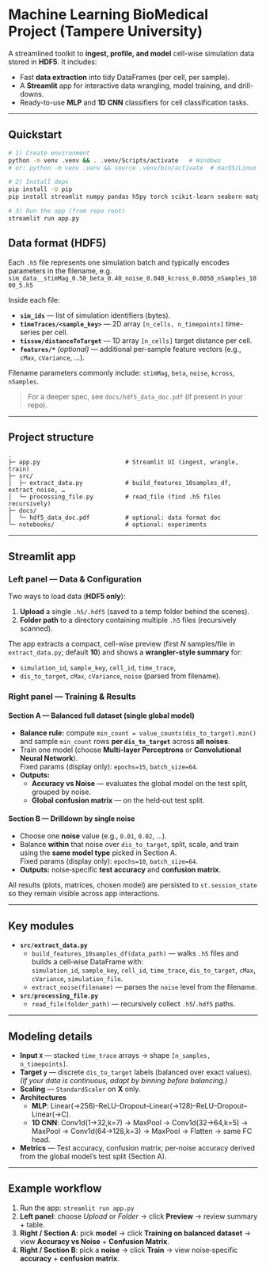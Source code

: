 # Machine Learning BioMedical Project (Tampere University)

A streamlined toolkit to **ingest, profile, and model** cell-wise simulation data stored in **HDF5**. It includes:

- Fast **data extraction** into tidy DataFrames (per cell, per sample).
- A **Streamlit** app for interactive data wrangling, model training, and drill-downs.
- Ready-to-use **MLP** and **1D CNN** classifiers for cell classification tasks.

---

## Quickstart

```bash
# 1) Create environment
python -m venv .venv && . .venv/Scripts/activate   # Windows
# or: python -m venv .venv && source .venv/bin/activate  # macOS/Linux

# 2) Install deps
pip install -U pip
pip install streamlit numpy pandas h5py torch scikit-learn seaborn matplotlib plotly

# 3) Run the app (from repo root)
streamlit run app.py
```

## Data format (HDF5)

Each `.h5` file represents one simulation batch and typically encodes parameters in the filename, e.g.  
`sim_data__stimMag_0.50_beta_0.40_noise_0.040_kcross_0.0050_nSamples_1000_5.h5`

Inside each file:

- **`sim_ids`** — list of simulation identifiers (bytes).
- **`timeTraces/<sample_key>`** — 2D array `[n_cells, n_timepoints]` time-series per cell.
- **`tissue/distanceToTarget`** — 1D array `[n_cells]` target distance per cell.
- **`features/*`** *(optional)* — additional per-sample feature vectors (e.g., `cMax`, `cVariance`, …).

Filename parameters commonly include: `stimMag`, `beta`, `noise`, `kcross`, `nSamples`.

> For a deeper spec, see `docs/hdf5_data_doc.pdf` (if present in your repo).

---

## Project structure

```
.
├─ app.py                        # Streamlit UI (ingest, wrangle, train)
├─ src/
│  ├─ extract_data.py            # build_features_10samples_df, extract_noise, …
│  └─ processing_file.py         # read_file (find .h5 files recursively)
├─ docs/
│  └─ hdf5_data_doc.pdf          # optional: data format doc
└─ notebooks/                    # optional: experiments
```

---

## Streamlit app

### Left panel — Data & Configuration
Two ways to load data (**HDF5 only**):

1. **Upload** a single `.h5/.hdf5` (saved to a temp folder behind the scenes).  
2. **Folder path** to a directory containing multiple `.h5` files (recursively scanned).

The app extracts a compact, cell-wise preview (first *N* samples/file in `extract_data.py`; default **10**) and shows a **wrangler‑style summary** for:

- `simulation_id`, `sample_key`, `cell_id`, `time_trace`,  
- `dis_to_target`, `cMax`, `cVariance`, `noise` (parsed from filename).



### Right panel — Training & Results

#### Section A — Balanced full dataset (single global model)
- **Balance rule:** compute `min_count = value_counts(dis_to_target).min()` and sample `min_count` rows **per `dis_to_target`** across **all noises**.
- Train one model (choose **Multi-layer Perceptrons** or **Convolutional Neural Network**).  
  Fixed params (display only): `epochs=15`, `batch_size=64`.
- **Outputs:**
  - **Accuracy vs Noise** — evaluates the global model on the test split, grouped by noise.
  - **Global confusion matrix** — on the held‑out test split.

#### Section B — Drilldown by single noise
- Choose one **noise** value (e.g., `0.01`, `0.02`, …).
- Balance **within** that noise over `dis_to_target`, split, scale, and train using the **same model type** picked in Section A.  
  Fixed params (display only): `epochs=10`, `batch_size=64`.
- **Outputs:** noise‑specific **test accuracy** and **confusion matrix**.

All results (plots, matrices, chosen model) are persisted to `st.session_state` so they remain visible across app interactions.

---

## Key modules

- **`src/extract_data.py`**
  - `build_features_10samples_df(data_path)` — walks `.h5` files and builds a cell‑wise DataFrame with:  
    `simulation_id`, `sample_key`, `cell_id`, `time_trace`, `dis_to_target`, `cMax`, `cVariance`, `simulation_file`.
  - `extract_noise(filename)` — parses the `noise` level from the filename.
- **`src/processing_file.py`**
  - `read_file(folder_path)` — recursively collect `.h5`/`.hdf5` paths.

---

## Modeling details

- **Input `X`** — stacked `time_trace` arrays → shape `[n_samples, n_timepoints]`.
- **Target `y`** — discrete `dis_to_target` labels (balanced over exact values).  
  *(If your data is continuous, adapt by binning before balancing.)*
- **Scaling** — `StandardScaler` on **X** only.
- **Architectures**  
  - **MLP**: Linear(→256)–ReLU–Dropout–Linear(→128)–ReLU–Dropout–Linear(→C).  
  - **1D CNN**: Conv1d(1→32,k=7) → MaxPool → Conv1d(32→64,k=5) → MaxPool → Conv1d(64→128,k=3) → MaxPool → Flatten → same FC head.
- **Metrics** — Test accuracy, confusion matrix; per‑noise accuracy derived from the global model’s test split (Section A).

---

## Example workflow

1. Run the app: `streamlit run app.py`  
2. **Left panel**: choose *Upload* or *Folder* → click **Preview** → review summary + table.  
3. **Right / Section A**: pick **model** → click **Training on balanced dataset** → view **Accuracy vs Noise** + **Confusion Matrix**.  
4. **Right / Section B**: pick a **noise** → click **Train** → view noise‑specific **accuracy** + **confusion matrix**.



